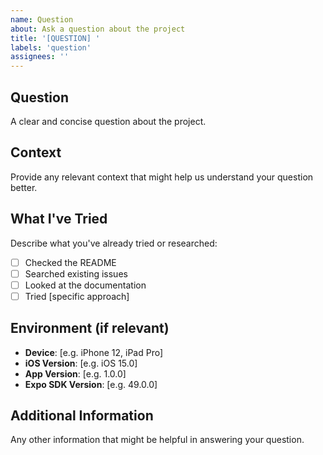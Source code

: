 ```yaml
---
name: Question
about: Ask a question about the project
title: '[QUESTION] '
labels: 'question'
assignees: ''
---
```


## Question

A clear and concise question about the project.

## Context

Provide any relevant context that might help us understand your question better.

## What I've Tried

Describe what you've already tried or researched:

- [ ] Checked the README
- [ ] Searched existing issues
- [ ] Looked at the documentation
- [ ] Tried [specific approach]

## Environment (if relevant)

- **Device**: [e.g. iPhone 12, iPad Pro]
- **iOS Version**: [e.g. iOS 15.0]
- **App Version**: [e.g. 1.0.0]
- **Expo SDK Version**: [e.g. 49.0.0]

## Additional Information

Any other information that might be helpful in answering your question.
